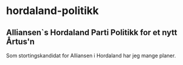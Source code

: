 # hordaland-politikk
Alliansen`s Hordaland Parti  Politikk for et nytt Årtus'n
---------------------------------------------------------

Som stortingskandidat for Alliansen i Hordaland har jeg mange planer.
